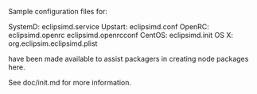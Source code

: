 Sample configuration files for:

SystemD: eclipsimd.service
Upstart: eclipsimd.conf
OpenRC:  eclipsimd.openrc
         eclipsimd.openrcconf
CentOS:  eclipsimd.init
OS X:    org.eclipsim.eclipsimd.plist

have been made available to assist packagers in creating node packages here.

See doc/init.md for more information.
